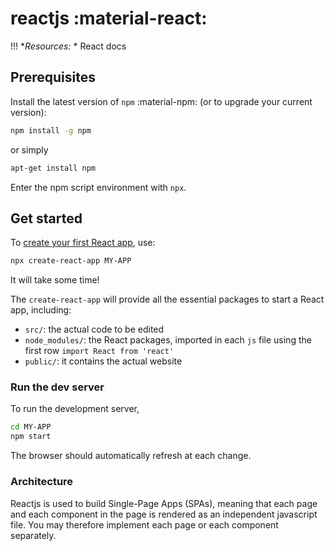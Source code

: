 # reactjs :material-react:

!!! **Resources:*
    * React docs

## Prerequisites

Install the latest version of `npm` :material-npm: (or to upgrade your current version):
```bash
npm install -g npm
```
or simply
```bash
apt-get install npm
```
Enter the npm script environment with `npx`.

## Get started

To [create your first React app](https://reactjs.org/docs/create-a-new-react-app.html), use:
```bash
npx create-react-app MY-APP
```
It will take some time!

The `create-react-app` will provide all the essential packages to start a React app, including:
* `src/`: the actual code to be edited
* `node_modules/`: the React packages, imported in each `js` file using the first row `import React from 'react'`
* `public/`: it contains the actual website

### Run the dev server

To run the development server,
```bash
cd MY-APP
npm start
```
The browser should automatically refresh at each change.

### Architecture

Reactjs is used to build Single-Page Apps (SPAs), meaning that each page and each component in the page is rendered as an independent javascript file. You may therefore implement each page or each component separately.
